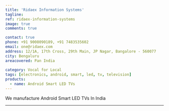 ```yaml
---
title: 'Ridaex Information Systems'
tagline: 
ref: ridaex-information-systems
image: true
comments: true

contact: true
phone: +91 9008090189, +91 7483535602
email: one@ridaex.com
address: 12/1A, 17th Cross, 29th Main, JP Nagar, Bangalore - 560077
city: Bengaluru
areacovered: Pan India
 
category: Vocal for Local
tags: [electronics, android, smart, led, tv, television]
products:
  - name: Android Smart LED TVs
---
```


  We manufacture Android Smart LED TVs In India

---
